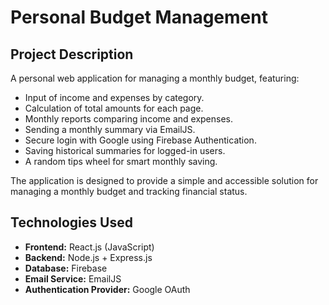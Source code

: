 # Personal Budget Management

## Project Description
A personal web application for managing a monthly budget, featuring:

- Input of income and expenses by category.
- Calculation of total amounts for each page.
- Monthly reports comparing income and expenses.
- Sending a monthly summary via EmailJS.
- Secure login with Google using Firebase Authentication.
- Saving historical summaries for logged-in users.
- A random tips wheel for smart monthly saving.

The application is designed to provide a simple and accessible solution for managing a monthly budget and tracking financial status.

## Technologies Used
- **Frontend:** React.js (JavaScript)
- **Backend:** Node.js + Express.js
- **Database:** Firebase
- **Email Service:** EmailJS
- **Authentication Provider:** Google OAuth
